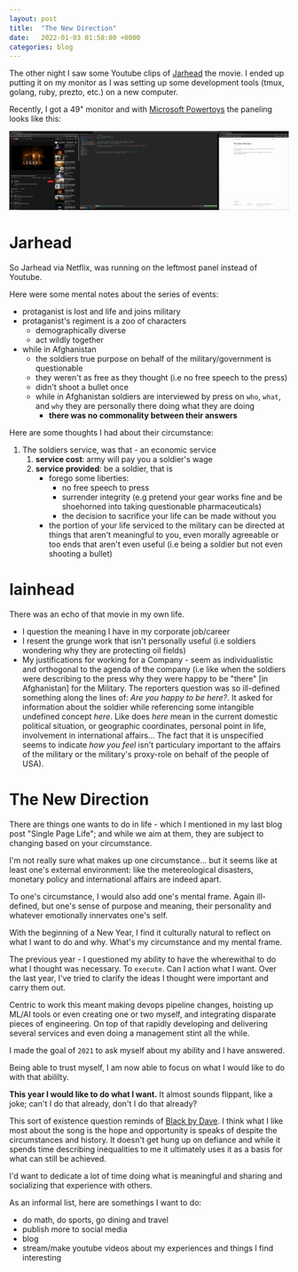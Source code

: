 ```yaml
---
layout: post
title:  "The New Direction"
date:   2022-01-03 01:58:00 +0000
categories: blog
---
```


The other night I saw some Youtube clips of [Jarhead](https://en.wikipedia.org/wiki/Jarhead_(film))
the movie. I ended up putting it on my monitor as I was setting up some 
development tools (tmux, golang, ruby, prezto, etc.) on a new computer.

Recently, I got a 49" monitor and with [Microsoft Powertoys](https://github.com/microsoft/PowerToys)
the paneling looks like this:

![Monitor PowerToy Panels](/assets/2022-01-22-The-New-Direction/panels.png)

# Jarhead

So Jarhead via Netflix, was running on the leftmost panel instead of Youtube.

Here were some mental notes about the series of events:

- protaganist is lost and life and joins military
- protaganist's regiment is a zoo of characters
  - demographically diverse
  - act wildly together
- while in Afghanistan
  - the soldiers true purpose on behalf of the military/government is questionable
  - they weren't as free as they thought (i.e no free speech to the press)
  - didn't shoot a bullet once
  - while in Afghanistan soldiers are interviewed by press on `who`, `what`, and
  `why` they are personally there doing what they are doing
    - __there was no commonality between their answers__

Here are some thoughts I had about their circumstance:

1. The soldiers service, was that - an economic service
    1. __service cost__: army will pay you a soldier's wage
    2. __service provided__: be a soldier, that is
        - forego some liberties:
          - no free speech to press
          - surrender integrity (e.g pretend your gear works fine and be shoehorned 
            into taking questionable pharmaceuticals)
          - the decision to sacrifice your life can be made without you
        - the portion of your life serviced to the military can be directed at
          things that aren't meaningful to you, even morally agreeable or too ends
          that aren't even useful (i.e being a soldier but not even shooting a
          bullet)

# Iainhead

There was an echo of that movie in my own life.

- I question the meaning I have in my corporate job/career
- I resent the grunge work that isn't personally useful (i.e soldiers wondering
  why they are protecting oil fields)
- My justifications for working for a Company - seem as individualistic and
  orthogonal to the agenda of the company (i.e like when the soldiers were
  describing to the press why they were happy to be "there" [in Afghanistan]
  for the Military.
  The reporters question was so ill-defined something along the lines of: 
  _Are you happy to be here?_. It asked for information about the soldier
  while referencing some intangible undefined concept _here_. Like does _here_
  mean in the current domestic political situation, or geographic coordinates, personal
  point in life, involvement in international affairs... The fact that it is
  unspecified seems to indicate _how you feel_ isn't particulary important to
  the affairs of the military or the military's proxy-role on behalf of the
  people of USA).

# The New Direction

There are things one wants to do in life - which I mentioned in my last blog
post "Single Page Life"; and while we aim at them, they are subject to changing
based on your circumstance.

I'm not really sure what makes up one circumstance... but it seems like at least
one's external environment: like the metereological disasters, monetary policy
and international affairs are indeed apart.

To one's circumstance, I would also add one's mental frame. Again ill-defined,
but one's sense of purpose and meaning, their personality and whatever 
emotionally innervates one's self.

With the beginning of a New Year, I find it culturally natural to reflect on
what I want to do and why. What's my circumstance and my mental frame.

The previous year - I questioned my ability to have the wherewithal to do
what I thought was necessary. To `execute`. Can I action what I want.
Over the last year, I've tried to
clarify the ideas I thought were important and carry them out.

Centric to work this meant making devops pipeline changes, hoisting up ML/AI 
tools or even creating one or two myself, and integrating disparate pieces of
engineering. On top of that rapidly developing and delivering several services
and even doing a management stint all the while.

I made the goal of `2021` to ask myself about my ability and I have answered.

Being able to trust myself, I am now able to focus on what I would like to do
with that abililty.

__This year I would like to do what I want.__ It almost sounds flippant, like
a joke; can't I do that already, don't I do that already?

This sort of existence question reminds of [Black by Dave](https://youtu.be/pDUPSNdmFew).
I think what I like most about the song is the hope and opportunity is speaks
of despite the circumstances and history. It doesn't get hung up on defiance
and while it spends time describing inequalities to me it ultimately uses it as
a basis for what can still be achieved.

I'd want to dedicate a lot of time doing what is meaningful and sharing and
socializing that experience with others.

As an informal list, here are somethings I want to do:

- do math, do sports, go dining and travel
- publish more to social media
- blog
- stream/make youtube videos about my experiences and things I find interesting

